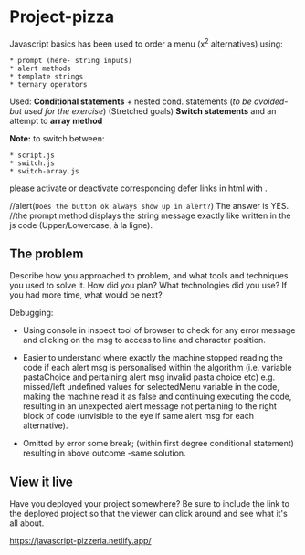 # Project-pizza


Javascript basics has been used to order a menu (x<sup>2</sup> alternatives) using:
```
* prompt (here- string inputs)
* alert methods
* template strings
* ternary operators
```

Used:
**Conditional statements** + nested cond. statements (_to be avoided- but used for the exercise_)
(Stretched goals) **Switch statements** and an attempt to **array method**

**Note:** to switch between:
```
* script.js
* switch.js
* switch-array.js 
```
please activate or deactivate corresponding defer links in html with <!--   -->.

//alert(`Does the button ok always show up in alert?`) The answer is YES.
//the prompt method displays the string message exactly like written in the js code (Upper/Lowercase, à la ligne).

## The problem

Describe how you approached to problem, and what tools and techniques you used to solve it. How did you plan? What technologies did you use? If you had more time, what would be next?

Debugging:

* Using console in inspect tool of browser to check for any error message and clicking on the msg to access to line and character position.
* Easier to understand where exactly the machine stopped reading the code if each alert msg is personalised within the algorithm 
(i.e. variable pastaChoice and pertaining alert msg invalid pasta choice etc)
e.g. missed/left undefined values for selectedMenu variable in the code, making the machine read it as false and continuing executing the code, resulting in an unexpected alert message not pertaining to the right block of code (unvisible to the eye if same alert msg for each alternative). 

* Omitted by error some break; (within first degree conditional statement) resulting in above outcome -same solution.

## View it live

Have you deployed your project somewhere? Be sure to include the link to the deployed project so that the viewer can click around and see what it's all about.

https://javascript-pizzeria.netlify.app/
